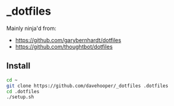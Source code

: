 _dotfiles
=========
Mainly ninja'd from:
* https://github.com/garybernhardt/dotfiles
* https://github.com/thoughtbot/dotfiles

## Install

```bash
cd ~
git clone https://github.com/davehooper/_dotfiles .dotfiles
cd .dotfiles
./setup.sh
```
